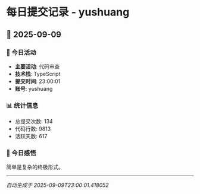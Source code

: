 # 每日提交记录 - yushuang

## 📅 2025-09-09

### 🎯 今日活动
- **主要活动**: 代码审查
- **技术栈**: TypeScript
- **提交时间**: 23:00:01
- **账号**: yushuang

### 📊 统计信息
- 总提交次数: 134
- 代码行数: 9813
- 活跃天数: 617

### 💭 今日感悟
简单是复杂的终极形式。

---
*自动生成于 2025-09-09T23:00:01.418052*
